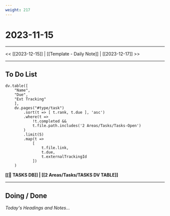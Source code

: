 ```yaml
---
weight: 217
---
```


# 2023-11-15

---

<< [[2023-12-15]] | [[Template - Daily Note]] | [[2023-12-17]] >>

---
## To Do List

```dataviewjs
dv.table([
	"Name",   
	"Due",
	"Ext Tracking"
	],
	dv.pages("#type/task")
    	.sort(t => [ t.rank, t.due ], 'asc')
		.where(t => 
			!t.completed &&
			t.file.path.includes('2 Areas/Tasks/Tasks-Open')
		)
		.limit(5)
		.map(t => 
			[
				t.file.link, 
				t.due,
				t.externalTrackingId
			])
    )
```

**[[🔘 TASKS DB]] | [[2 Areas/Tasks/TASKS DV TABLE]]**

---
## Doing / Done

*Today's Headings and Notes...*

